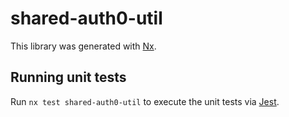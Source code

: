 # shared-auth0-util

This library was generated with [Nx](https://nx.dev).

## Running unit tests

Run `nx test shared-auth0-util` to execute the unit tests via [Jest](https://jestjs.io).
